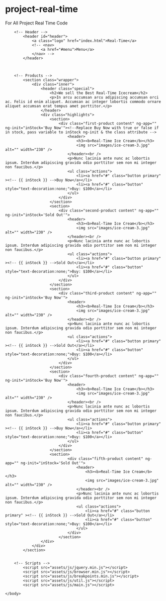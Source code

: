 # project-real-time
For All Project Real Time Code 
<!DOCTYPE HTML>
<html>
	<head>
		<title>Real-Time</title>
		<meta charset="utf-8" />
		<meta name="viewport" content="width=device-width, initial-scale=1, user-scalable=no" />
		<meta name="description" content="" />
		<meta name="keywords" content="" />
		<link rel="stylesheet" href="assets/css/main.css" />
	</head>
	<body class="is-preload">

		<!-- Header -->
			<header id="header">
				<a class="logo" href="index.html">Real-Time</a>
				<!-- <nav>
					<a href="#menu">Menu</a>
				</nav> -->
			</header>

		

		<!-- Products -->
			<section class="wrapper">
				<div class="inner">
					<header class="special">
						<h2>We sell the Best Real-Time Icecream</h2>
						<p>In arcu accumsan arcu adipiscing accumsan orci ac. Felis id enim aliquet. Accumsan ac integer lobortis commodo ornare aliquet accumsan erat tempus amet porttitor.</p>
					</header>
					<div class="highlights">
						<section>
							<div class="first-product content" ng-app="" ng-init="inStock='Buy Now'"><!--Replace Buy Now with true or false if in stock, pass variable to inStock ng-init & the class attribute -->
								<header>
									<h3><b>Real-Time Ice Cream</b></h3>
									<img src="images/ice-cream-3.jpg" alt="" width="230" />
								</header><br />
								<p>Nunc lacinia ante nunc ac lobortis ipsum. Interdum adipiscing gravida odio porttitor sem non mi integer non faucibus.</p>
								<ul class="actions">
									<li><a href="#" class="button primary" ><!-- {{ inStock }} -->Buy Now</a></li>
									<li><a href="#" class="button" style="text-decoration:none;">Buy: $100</a></li>
								</ul>
							</div>
						</section>
						<section>
							<div class="second-product content" ng-app="" ng-init="inStock='Sold Out'"> 
								<header>
									<h3><b>Real-Time Ice Cream</b></h3>
									<img src="images/ice-cream-3.jpg" alt="" width="230" />
								</header><br />
								<p>Nunc lacinia ante nunc ac lobortis ipsum. Interdum adipiscing gravida odio porttitor sem non mi integer non faucibus.</p>
								<ul class="actions">
									<li><a href="#" class="button primary" ><!-- {{ inStock }} -->Sold Out</a></li>
									<li><a href="#" class="button" style="text-decoration:none;">Buy: $100</a></li>
								</ul>
							</div>
						</section>
						<section>
							<div class="third-product content" ng-app="" ng-init="inStock='Buy Now'">
								<header>
									<h3><b>Real-Time Ice Cream</b></h3>
									<img src="images/ice-cream-3.jpg" alt="" width="230" />
								</header><br />
								<p>Nunc lacinia ante nunc ac lobortis ipsum. Interdum adipiscing gravida odio porttitor sem non mi integer non faucibus.</p>
								<ul class="actions">
									<li><a href="#" class="button primary" ><!-- {{ inStock }} -->Sold Out</a></li>
									<li><a href="#" class="button" style="text-decoration:none;">Buy: $100</a></li>
								</ul>
							</div>
						</section>
						<section>
							<div class="fourth-product content" ng-app="" ng-init="inStock='Buy Now'">
								<header>
									<h3><b>Real-Time Ice Cream</b></h3>
									<img src="images/ice-cream-3.jpg" alt="" width="230" />
								</header><br />
								<p>Nunc lacinia ante nunc ac lobortis ipsum. Interdum adipiscing gravida odio porttitor sem non mi integer non faucibus.</p>
								<ul class="actions">
									<li><a href="#" class="button primary" ><!-- {{ inStock }} -->Buy Now</a></li>
									<li><a href="#" class="button" style="text-decoration:none;">Buy: $100</a></li>
								</ul>
							</div>
						</section>
						<section>
								<div class="fifth-product content" ng-app="" ng-init="inStock='Sold Out'">
									<header>
										<h3><b>Real-Time Ice Cream</b></h3>
										<img src="images/ice-cream-3.jpg" alt="" width="230" />
									</header><br />
									<p>Nunc lacinia ante nunc ac lobortis ipsum. Interdum adipiscing gravida odio porttitor sem non mi integer non faucibus.</p>
									<ul class="actions">
										<li><a href="#" class="button primary" ><!-- {{ inStock }} -->Sold Out</a></li>
										<li><a href="#" class="button" style="text-decoration:none;">Buy: $100</a></li>
									</ul>
								</div>
							</section>
					</div>
				</div>
			</section>
						

		<!-- Scripts -->
			<script src="assets/js/jquery.min.js"></script>
			<script src="assets/js/browser.min.js"></script>
			<script src="assets/js/breakpoints.min.js"></script>
			<script src="assets/js/util.js"></script>
			<script src="assets/js/main.js"></script>

	</body>
</html>
